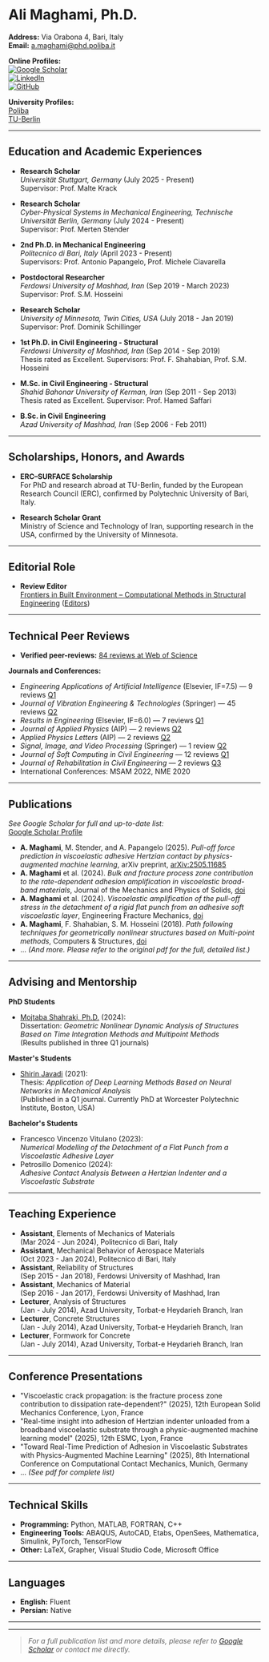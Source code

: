 
# Ali Maghami, Ph.D.

**Address:** Via Orabona 4, Bari, Italy  
**Email:** [a.maghami@phd.poliba.it](mailto:a.maghami@phd.poliba.it)  

**Online Profiles:**  
[![Google Scholar](https://img.shields.io/badge/Google%20Scholar-Profile-blue)](https://scholar.google.com/citations?user=Lrv5NeYAAAAJ&hl=en&oi=ao)  
[![LinkedIn](https://img.shields.io/badge/LinkedIn-Profile-blue)](https://www.linkedin.com/in/ali-maghami-84890863)  
[![GitHub](https://img.shields.io/badge/GitHub-Profile-black)](https://github.com/alimaghamii)  

**University Profiles:**  
[Poliba](https://tribodynamicslab.poliba.it/?page_id=141)  
[TU-Berlin](https://www.tu.berlin/en/cpsme/about/team/ali-maghami-1)  

---

## Education and Academic Experiences

- **Research Scholar**  
  *Universität Stuttgart, Germany* (July 2025 - Present)  
  Supervisor: Prof. Malte Krack

- **Research Scholar**  
  *Cyber-Physical Systems in Mechanical Engineering, Technische Universität Berlin, Germany* (July 2024 - Present)  
  Supervisor: Prof. Merten Stender

- **2nd Ph.D. in Mechanical Engineering**  
  *Politecnico di Bari, Italy* (April 2023 - Present)  
  Supervisors: Prof. Antonio Papangelo, Prof. Michele Ciavarella

- **Postdoctoral Researcher**  
  *Ferdowsi University of Mashhad, Iran* (Sep 2019 - March 2023)  
  Supervisor: Prof. S.M. Hosseini

- **Research Scholar**  
  *University of Minnesota, Twin Cities, USA* (July 2018 - Jan 2019)  
  Supervisor: Prof. Dominik Schillinger

- **1st Ph.D. in Civil Engineering - Structural**  
  *Ferdowsi University of Mashhad, Iran* (Sep 2014 - Sep 2019)  
  Thesis rated as Excellent. Supervisors: Prof. F. Shahabian, Prof. S.M. Hosseini

- **M.Sc. in Civil Engineering - Structural**  
  *Shahid Bahonar University of Kerman, Iran* (Sep 2011 - Sep 2013)  
  Thesis rated as Excellent. Supervisor: Prof. Hamed Saffari

- **B.Sc. in Civil Engineering**  
  *Azad University of Mashhad, Iran* (Sep 2006 - Feb 2011)

---

## Scholarships, Honors, and Awards

- **ERC–SURFACE Scholarship**  
  For PhD and research abroad at TU-Berlin, funded by the European Research Council (ERC), confirmed by Polytechnic University of Bari, Italy.

- **Research Scholar Grant**  
  Ministry of Science and Technology of Iran, supporting research in the USA, confirmed by the University of Minnesota.

---

## Editorial Role

- **Review Editor**  
  [Frontiers in Built Environment – Computational Methods in Structural Engineering](https://loop.frontiersin.org/people/2058983/overview) ([Editors](https://www.frontiersin.org/journals/built-environment/sections/computational-methods-in-structural-engineering/editors))

---

## Technical Peer Reviews

- **Verified peer-reviews:** [84 reviews at Web of Science](https://www.webofscience.com/wos/author/record/AAH-8918-2021)

**Journals and Conferences:**  
- *Engineering Applications of Artificial Intelligence* (Elsevier, IF=7.5) — 9 reviews [Q1](https://www.sciencedirect.com/journal/engineering-applications-of-artificial-intelligence)  
- *Journal of Vibration Engineering & Technologies* (Springer) — 45 reviews [Q2](https://link.springer.com/journal/42417)  
- *Results in Engineering* (Elsevier, IF=6.0) — 7 reviews [Q1](https://www.sciencedirect.com/journal/results-in-engineering)  
- *Journal of Applied Physics* (AIP) — 2 reviews [Q2](https://pubs.aip.org/aip/jap)  
- *Applied Physics Letters* (AIP) — 2 reviews [Q2](https://pubs.aip.org/aip/apl)  
- *Signal, Image, and Video Processing* (Springer) — 1 review [Q2](https://link.springer.com/journal/11760)  
- *Journal of Soft Computing in Civil Engineering* — 12 reviews [Q1](https://www.scimagojr.com/journalsearch.php?q=21101047452&tip=sid)  
- *Journal of Rehabilitation in Civil Engineering* — 2 reviews [Q3](https://www.scimagojr.com/journalsearch.php?q=21101041500&tip=sid&clean=0)  
- International Conferences: MSAM 2022, NME 2020

---

## Publications

*See Google Scholar for full and up-to-date list:*  
[Google Scholar Profile](https://scholar.google.com/citations?user=Lrv5NeYAAAAJ&hl=en&oi=ao)

- **A. Maghami**, M. Stender, and A. Papangelo (2025). *Pull-off force prediction in viscoelastic adhesive Hertzian contact by physics-augmented machine learning*, arXiv preprint, [arXiv:2505.11685](https://arxiv.org/abs/2505.11685)
- **A. Maghami** et al. (2024). *Bulk and fracture process zone contribution to the rate-dependent adhesion amplification in viscoelastic broad-band materials*, Journal of the Mechanics and Physics of Solids, [doi](https://doi.org/10.1016/j.jmps.2024.105844)
- **A. Maghami** et al. (2024). *Viscoelastic amplification of the pull-off stress in the detachment of a rigid flat punch from an adhesive soft viscoelastic layer*, Engineering Fracture Mechanics, [doi](https://doi.org/10.1016/j.engfracmech.2024.109898)
- **A. Maghami**, F. Shahabian, S. M. Hosseini (2018). *Path following techniques for geometrically nonlinear structures based on Multi-point methods*, Computers & Structures, [doi](https://doi.org/10.1016/j.compstruc.2018.07.005)
- ... *(And more. Please refer to the original pdf for the full, detailed list.)*

---

## Advising and Mentorship

**PhD Students**
- [Mojtaba Shahraki, Ph.D.](https://scholar.google.com/citations?hl=en&user=due2jswAAAAJ) (2024):  
  Dissertation: _Geometric Nonlinear Dynamic Analysis of Structures Based on Time Integration Methods and Multipoint Methods_  
  (Results published in three Q1 journals)

**Master's Students**
- [Shirin Javadi](https://scholar.google.com/citations?user=WbeajvUAAAAJ&hl=en&oi=ao) (2021):  
  Thesis: _Application of Deep Learning Methods Based on Neural Networks in Mechanical Analysis_  
  (Published in a Q1 journal. Currently PhD at Worcester Polytechnic Institute, Boston, USA)

**Bachelor's Students**
- Francesco Vincenzo Vitulano (2023):  
  _Numerical Modelling of the Detachment of a Flat Punch from a Viscoelastic Adhesive Layer_
- Petrosillo Domenico (2024):  
  _Adhesive Contact Analysis Between a Hertzian Indenter and a Viscoelastic Substrate_

---

## Teaching Experience

- **Assistant**, Elements of Mechanics of Materials  
  (Mar 2024 - Jun 2024), Politecnico di Bari, Italy  
- **Assistant**, Mechanical Behavior of Aerospace Materials  
  (Oct 2023 - Jan 2024), Politecnico di Bari, Italy  
- **Assistant**, Reliability of Structures  
  (Sep 2015 - Jan 2018), Ferdowsi University of Mashhad, Iran  
- **Assistant**, Mechanics of Material  
  (Sep 2016 - Jan 2017), Ferdowsi University of Mashhad, Iran  
- **Lecturer**, Analysis of Structures  
  (Jan - July 2014), Azad University, Torbat-e Heydarieh Branch, Iran  
- **Lecturer**, Concrete Structures  
  (Jan - July 2014), Azad University, Torbat-e Heydarieh Branch, Iran  
- **Lecturer**, Formwork for Concrete  
  (Jan - July 2014), Azad University, Torbat-e Heydarieh Branch, Iran  

---

## Conference Presentations

- "Viscoelastic crack propagation: is the fracture process zone contribution to dissipation rate-dependent?" (2025), 12th European Solid Mechanics Conference, Lyon, France
- "Real-time insight into adhesion of Hertzian indenter unloaded from a broadband viscoelastic substrate through a physic-augmented machine learning model" (2025), 12th ESMC, Lyon, France
- "Toward Real-Time Prediction of Adhesion in Viscoelastic Substrates with Physics-Augmented Machine Learning" (2025), 8th International Conference on Computational Contact Mechanics, Munich, Germany
- ... *(See pdf for complete list)*

---

## Technical Skills

- **Programming:** Python, MATLAB, FORTRAN, C++
- **Engineering Tools:** ABAQUS, AutoCAD, Etabs, OpenSees, Mathematica, Simulink, PyTorch, TensorFlow
- **Other:** LaTeX, Grapher, Visual Studio Code, Microsoft Office

---

## Languages

- **English:** Fluent
- **Persian:** Native

---

---

> *For a full publication list and more details, please refer to [Google Scholar](https://scholar.google.com/citations?user=Lrv5NeYAAAAJ&hl=en&oi=ao) or contact me directly.*

